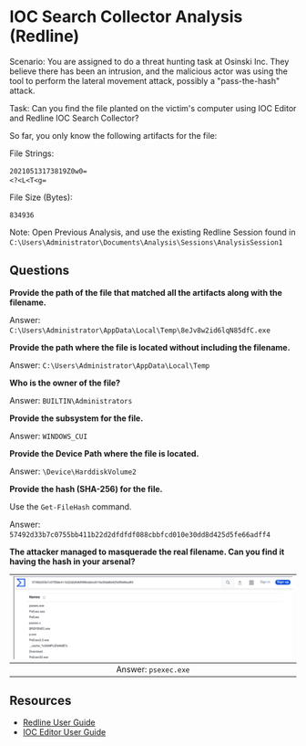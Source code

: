 # IOC Search Collector Analysis (Redline)

Scenario: You are assigned to do a threat hunting task at Osinski Inc. They believe there has been an intrusion, 
and the malicious actor was using the tool to perform the lateral movement attack, possibly a "pass-the-hash" attack.

Task: Can you find the file planted on the victim's computer using IOC Editor and Redline IOC Search Collector?

So far, you only know the following artifacts for the file:

File Strings:

    20210513173819Z0w0=
    <?<L<T<g=

File Size (Bytes):

    834936

Note: Open Previous Analysis, and use the existing Redline Session found in 
`C:\Users\Administrator\Documents\Analysis\Sessions\AnalysisSession1`

## Questions

**Provide the path of the file that matched all the artifacts along with the filename.**

Answer: `C:\Users\Administrator\AppData\Local\Temp\8eJv8w2id6lqN85dfC.exe`

**Provide the path where the file is located without including the filename.**

Answer: `C:\Users\Administrator\AppData\Local\Temp`

**Who is the owner of the file?**

Answer: `BUILTIN\Administrators`

**Provide the subsystem for the file.**

Answer: `WINDOWS_CUI`

**Provide the Device Path where the file is located.**

Answer: `\Device\HarddiskVolume2`

**Provide the hash (SHA-256) for the file.**

Use the `Get-FileHash` command.

Answer: `57492d33b7c0755bb411b22d2dfdfdf088cbbfcd010e30dd8d425d5fe66adff4`

**The attacker managed to masquerade the real filename. Can you find it having the hash in your arsenal?**

| ![VirusTotal](../../_static/images/redline-checkhash.png)
|:--:|
| Answer: `psexec.exe` |

## Resources

* [Redline User Guide](https://www.fireeye.com/content/dam/fireeye-www/services/freeware/ug-redline.pdf)
* [IOC Editor User Guide](https://www.fireeye.com/content/dam/fireeye-www/services/freeware/ug-ioc-editor.pdf)

